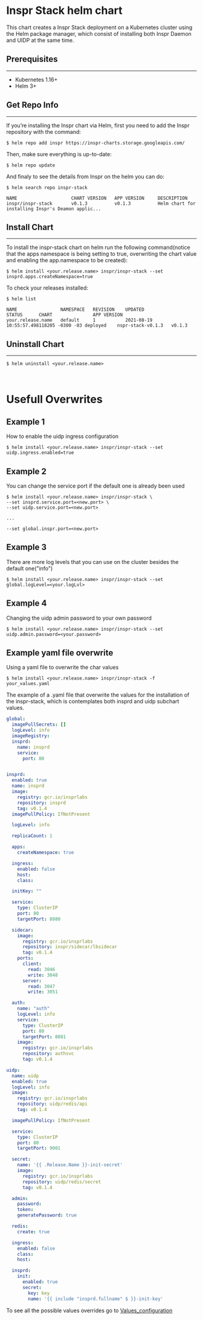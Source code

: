 # Inspr Stack helm chart

This chart creates a Inspr Stack deployment on a Kubernetes cluster using the Helm package manager, which consist of installing both Inspr Daemon and UIDP at the same time.


## Prerequisites
---
- Kubernetes 1.16+
- Helm 3+

## Get Repo Info
---
If you’re installing the Inspr chart via Helm, first you need to add the Inspr repository with the command:

```
$ helm repo add inspr https://inspr-charts.storage.googleapis.com/
```
Then, make sure everything is up-to-date:

```
$ helm repo update
```

And finaly to see the details from Inspr on the helm you can do:

```
$ helm search repo inspr-stack

NAME                    CHART VERSION   APP VERSION     DESCRIPTION                                       
inspr/inspr-stack       v0.1.3          v0.1.3          Helm chart for installing Inspr's Deamon applic...
```

## Install Chart
---

To install the inspr-stack chart on helm run the following command(notice that the apps namespace is being setting to true, overwriting the chart value and enabling the app.namespace to be created):

```
$ helm install <your.release.name> inspr/inspr-stack --set insprd.apps.createNamespace=true
```

To check your releases installed:

```
$ helm list

NAME                NAMESPACE   REVISION    UPDATED                                 STATUS      CHART               APP VERSION
your.release.name   default     1           2021-08-19 10:55:57.498118205 -0300 -03 deployed    nspr-stack-v0.1.3   v0.1.3
```

## Uninstall Chart
---

```
$ helm uninstall <your.release.name>
```

<br>

# Usefull Overwrites  

## Example 1

How to enable the uidp ingress configuration

```
$ helm install <your.release.name> inspr/inspr-stack --set uidp.ingress.enabled=true
```

## Example 2

You can change the service port if the default one is already been used

```
$ helm install <your.release.name> inspr/inspr-stack \
--set insprd.service.port=<new.port> \
--set uidp.service.port=<new.port>

...

--set global.inspr.port=<new.port>

```

## Example 3

There are more log levels that you can use on the cluster besides the default one("info")

```
$ helm install <your.release.name> inspr/inspr-stack --set global.logLevel=<your.logLvl>
```

## Example 4

Changing the uidp admin password to your own password

```
$ helm install <your.release.name> inspr/inspr-stack --set uidp.admin.password=<your.password>
```

## Example yaml file overwrite

Using a yaml file to overwrite the char values

```
$ helm install <your.release.name> inspr/inspr-stack -f your_values.yaml
```

The example of a .yaml file that overwrite the values for the installation of the inspr-stack, which is contemplates both insprd and uidp subchart values.

```yaml
global:
  imagePullSecrets: []
  logLevel: info
  imageRegistry:
  insprd:
    name: insprd
    service:
      port: 80


insprd:
  enabled: true
  name: insprd
  image:
    registry: gcr.io/insprlabs
    repository: insprd
    tag: v0.1.4
  imagePullPolicy: IfNotPresent

  logLevel: info

  replicaCount: 1

  apps:
    createNamespace: true

  ingress:
    enabled: false
    host:
    class:

  initKey: ""

  service:
    type: ClusterIP
    port: 80
    targetPort: 8080

  sidecar:
    image: 
      registry: gcr.io/insprlabs
      repository: inspr/sidecar/lbsidecar
      tag: v0.1.4
    ports:
      client:
        read: 3046
        write: 3048
      server:
        read: 3047
        write: 3051

  auth:
    name: "auth"
    logLevel: info
    service:
      type: ClusterIP
      port: 80
      targetPort: 8081
    image:
      registry: gcr.io/insprlabs
      repository: authsvc
      tag: v0.1.4 

uidp:
  name: uidp
  enabled: true
  logLevel: info
  image:
    registry: gcr.io/insprlabs
    repository: uidp/redis/api
    tag: v0.1.4

  imagePullPolicy: IfNotPresent

  service:
    type: ClusterIP
    port: 80
    targetPort: 9001

  secret:
    name: '{{ .Release.Name }}-init-secret'
    image:
      registry: gcr.io/insprlabs
      repository: uidp/redis/secret
      tag: v0.1.4

  admin:
    password:
    token:
    generatePassword: true

  redis:
    create: true

  ingress:
    enabled: false
    class:
    host:

  insprd:
    init:
      enabled: true
      secret:
        key: key
        name: '{{ include "insprd.fullname" $ }}-init-key'
```

To see all the possible values overrides go to [Values_configuration](../../docs/values_configuration.md)